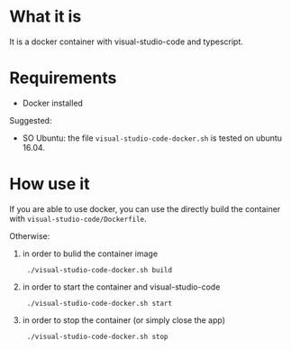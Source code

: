 # What it is

It is a docker container with visual-studio-code and typescript.

# Requirements

- Docker installed

Suggested:

- SO Ubuntu: the file `visual-studio-code-docker.sh` is tested on ubuntu 16.04.

# How use it

If you are able to use docker, you can use the directly build the container with `visual-studio-code/Dockerfile`.

Otherwise:

1. in order to bulid the container image

		./visual-studio-code-docker.sh build

2. in order to start the container and visual-studio-code

		./visual-studio-code-docker.sh start

3. in order to stop the container (or simply close the app)

		./visual-studio-code-docker.sh stop


